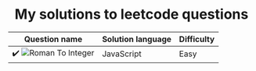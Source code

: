 <h1 align="center">My solutions to leetcode questions</h1>

| Question name                                                                           | Solution language | Difficulty |
| --------------------------------------------------------------------------------------- | ----------------- | ---------- |
| :heavy_check_mark: ![Roman To Integer](https://leetcode.com/problems/roman-to-integer/) | JavaScript        | Easy       |
